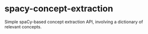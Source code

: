 # spacy-concept-extraction
Simple spaCy-based concept extraction API, involving a dictionary of relevant concepts.
